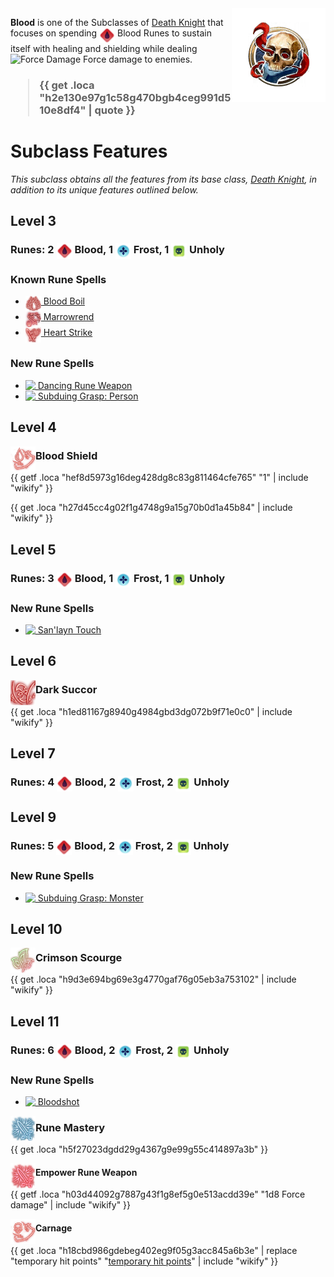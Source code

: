 
<img align="right" alt="Blood Death Knight Class Icon" height="150" src="images/ClassIcons/BloodDK.png" />

**Blood** is one of the Subclasses of <a href="Death Knight">Death Knight</a> that focuses on spending <img src="images/ActionResources_c/Icons/Resources/BloodRune.png" height="25" align="top" alt="BloodRune" /> Blood Runes to sustain itself with healing and shielding while dealing <img src="https://bg3.wiki/w/images/d/d1/Force_Damage_Icon.png" height="25" align="top" alt="Force Damage" /> Force damage to enemies.
<h3>

> {{ get .loca "h2e130e97g1c58g470bgb4ceg991d510e8df4" | quote }}

</h3>

# Subclass Features

*This subclass obtains all the features from its base class, <a href="Death Knight">Death Knight</a>, in addition to its unique features outlined below.*

## Level 3

<h3>
Runes: 
2 <img src="images/ActionResources_c/Icons/Resources/BloodRune.png" height="25" align="top" alt="BloodRune" /> Blood, 
1 <img src="images/ActionResources_c/Icons/Resources/FrostRune.png" height="25" align="top" alt="FrostRune" /> Frost, 
1 <img src="images/ActionResources_c/Icons/Resources/UnholyRune.png" height="25" align="top" alt="UnholyRune" /> Unholy
</h3>

### Known Rune Spells

<ul>
  <li>
    <a href="Death Knight Spells#Blood Boil"> <img src="images/ControllerIcons/skills_png/Action_DeathKnight_BloodBoil.png" height="25" align="top" alt="Action_DeathKnight_BloodBoil.png" /> Blood Boil</a>
  </li>
  <li>
    <a href="Death Knight Spells#Marrowrend"> <img src="images/ControllerIcons/skills_png/Action_DeathKnight_Marrowrend.png" height="25" align="top" alt="Action_DeathKnight_Marrowrend.png" /> Marrowrend</a>
  </li>
  <li>
    <a href="Death Knight Spells#Heart Strike"> <img src="images/ControllerIcons/skills_png/Action_DeathKnight_HeartStrike.png" height="25" align="top" alt="Action_DeathKnight_HeartStrike.png" /> Heart Strike</a>
  </li>
</ul>

### New Rune Spells

<ul>
  <li>
    <a href="Death Knight Spells#Dancing Rune Weapon"> <img src="https://bg3.wiki/w/images/7/73/Spiritual_Weapon_Halberd_Icon.webp" height="25" align="top" /> Dancing Rune Weapon</a>
  </li>
  <li>
    <a href="Death Knight Spells#Subduing Grasp Person"> <img src="https://bg3.wiki/w/images/7/75/Hold_Person_Icon.webp" height="25" align="top" /> Subduing Grasp: Person</a>
  </li>
</ul>

## Level 4

<img src="images/ControllerIcons/skills_png/PassiveFeature_DeathKnight_BloodShield.png" height="40" align="left" alt="PassiveFeature_DeathKnight_BloodShield.png" />

### Blood Shield

{{ getf .loca "hef8d5973g16deg428dg8c83g811464cfe765" "1" | include "wikify" }}

{{ get .loca "h27d45cc4g02f1g4748g9a15g70b0d1a45b84" | include "wikify" }}

## Level 5

<h3>
Runes: 
3 <img src="images/ActionResources_c/Icons/Resources/BloodRune.png" height="25" align="top" alt="BloodRune" /> Blood, 
1 <img src="images/ActionResources_c/Icons/Resources/FrostRune.png" height="25" align="top" alt="FrostRune" /> Frost, 
1 <img src="images/ActionResources_c/Icons/Resources/UnholyRune.png" height="25" align="top" alt="UnholyRune" /> Unholy
</h3>

### New Rune Spells

<ul>
  <li>
    <a href="Death Knight Spells#San'layn Touch"> <img src="https://bg3.wiki/w/images/8/85/Vampiric_Touch_Icon.webp" height="25" align="top" /> San'layn Touch</a>
  </li>
</ul>

## Level 6

<img src="images/ControllerIcons/skills_png/Action_DeathKnight_DeathStrike.png" height="40" align="left" alt="Action_DeathKnight_DeathStrike.png" />

### Dark Succor

{{ get .loca "h1ed81167g8940g4984gbd3dg072b9f71e0c0" | include "wikify" }}

## Level 7

<h3>
Runes: 
4 <img src="images/ActionResources_c/Icons/Resources/BloodRune.png" height="25" align="top" alt="BloodRune" /> Blood, 
2 <img src="images/ActionResources_c/Icons/Resources/FrostRune.png" height="25" align="top" alt="FrostRune" /> Frost, 
2 <img src="images/ActionResources_c/Icons/Resources/UnholyRune.png" height="25" align="top" alt="UnholyRune" /> Unholy
</h3>

## Level 9

<h3>
Runes: 
5 <img src="images/ActionResources_c/Icons/Resources/BloodRune.png" height="25" align="top" alt="BloodRune" /> Blood, 
2 <img src="images/ActionResources_c/Icons/Resources/FrostRune.png" height="25" align="top" alt="FrostRune" /> Frost, 
2 <img src="images/ActionResources_c/Icons/Resources/UnholyRune.png" height="25" align="top" alt="UnholyRune" /> Unholy
</h3>

### New Rune Spells

<ul>
  <li>
    <a href="Death Knight Spells#Subduing Grasp Monster"> <img src="https://bg3.wiki/w/images/c/cf/Hold_Monster_Icon.webp" height="25" align="top" /> Subduing Grasp: Monster</a>
  </li>
</ul>

## Level 10

<img src="images/ControllerIcons/skills_png/Action_DeathKnight_DeathAndDecay.png" height="40" align="left" alt="Action_DeathKnight_DeathAndDecay.png" />

### Crimson Scourge

{{ get .loca "h9d3e694bg69e3g4770gaf76g05eb3a753102" | include "wikify" }}

## Level 11

<h3>
Runes: 
6 <img src="images/ActionResources_c/Icons/Resources/BloodRune.png" height="25" align="top" alt="BloodRune" /> Blood, 
2 <img src="images/ActionResources_c/Icons/Resources/FrostRune.png" height="25" align="top" alt="FrostRune" /> Frost, 
2 <img src="images/ActionResources_c/Icons/Resources/UnholyRune.png" height="25" align="top" alt="UnholyRune" /> Unholy
</h3>

### New Rune Spells

<ul>
  <li>
    <a href="Death Knight Spells#Bloodshot"> <img src="https://bg3.wiki/w/images/f/f7/Eyebite_Panicked_Icon.webp" height="25" align="top" /> Bloodshot</a>
  </li>
</ul>

<img src="images/ControllerIcons/skills_png/PassiveFeature_DeathKnight_EmpowerRuneWeapon2.png" height="40" align="left" alt="PassiveFeature_DeathKnight_EmpowerRuneWeapon2.png" />

### Rune Mastery

{{ get .loca "h5f27023dgdd29g4367g9e99g55c414897a3b" }}

<img src="images/ControllerIcons/skills_png/PassiveFeature_DeathKnight_EmpowerRuneWeapon_Blood.png" height="40" align="left" alt="PassiveFeature_DeathKnight_EmpowerRuneWeapon_Blood.png" />

#### Empower Rune Weapon

{{ getf .loca "h03d44092g7887g43f1g8ef5g0e513acdd39e" "1d8 Force damage" | include "wikify" }}

<img src="images/ControllerIcons/skills_png/Status_DeathKnight_BoneShield.png" height="40" align="left" alt="Status_DeathKnight_BoneShield.png" />

#### Carnage

{{ get .loca "h18cbd986gdebeg402eg9f05g3acc845a6b3e" | replace "temporary hit points" "[temporary hit points](https://bg3.wiki/wiki/temporary_hit_points)" | include "wikify" }}